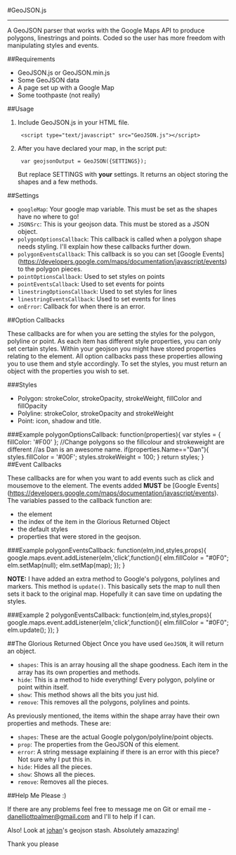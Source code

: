 #GeoJSON.js
***

A GeoJSON parser that works with the Google Maps API to produce polygons,
linestrings and points. Coded so the user has more freedom with manipulating
styles and events.

##Requirements
* GeoJSON.js or GeoJSON.min.js
* Some GeoJSON data
* A page set up with a Google Map
* Some toothpaste (not really)

##Usage

1. Include GeoJSON.js in your HTML file.
        
        <script type="text/javascript" src="GeoJSON.js"></script>

2. After you have declared your map, in the script put:

        var geojsonOutput = GeoJSON({SETTINGS});
        
    But replace SETTINGS with **your** settings. It returns an object storing the shapes
    and a few methods.
    
##Settings

* `googleMap`: Your google map variable. This must be set as the shapes have no
where to go!
* `JSONSrc`: This is your geojson data. This must be stored as a JSON object.
* `polygonOptionsCallback`: This callback is called when a polygon shape needs
styling. I'll explain how these callbacks further down.
* `polygonEventsCallback`: This callback is so you can set [Google Events]
(https://developers.google.com/maps/documentation/javascript/events) to the
polygon pieces.
* `pointOptionsCallback`: Used to set styles on points
* `pointEventsCallback`: Used to set events for points
* `linestringOptionsCallback`: Used to set styles for lines
* `linestringEventsCallback`: Used to set events for lines
* `onError`: Callback for when there is an error.

##Option Callbacks

These callbacks are for when you are setting the styles for the polygon, polyline
or point. As each item has different style properties, you can only set certain styles.
Within your geojson you might have stored properties relating to the element. All option
callbacks pass these properties allowing you to use them and style accordingly. To set
the styles, you must return an object with the properties you wish to set.

###Styles
* Polygon: strokeColor, strokeOpacity, strokeWeight, fillColor and fillOpacity
* Polyline: strokeColor, strokeOpacity and strokeWeight
* Point: icon, shadow and title.

###Example
    polygonOptionsCallback: function(properties){
        var styles = {
            fillColor: '#F00'
        };
        //Change polygons so the fillcolour and strokeweight are different
        //as Dan is an awesome name.
        if(properties.Name=="Dan"){
            styles.fillColor = '#00F';
            styles.strokeWeight = 100;
        }
        return styles;
    }
##Event Callbacks

These callbacks are for when you want to add events such as click and mousemove to the
element. The events added **MUST** be [Google Events]
(https://developers.google.com/maps/documentation/javascript/events). The variables
passed to the callback function are: 

* the element
* the index of the item in the Glorious Returned Object
* the default styles
* properties that were stored in the geojson.

###Example
    polygonEventsCallback: function(elm,ind,styles,props){
        google.maps.event.addListener(elm,'click',function(){
            elm.fillColor = "#0F0";
            elm.setMap(null);
            elm.setMap(map);
        });
    }

**NOTE:** I have added an extra method to Google's polygons, polylines and markers. This method is `update()`. This basically sets the map to null then sets it back to the original map. Hopefully it can save time on updating the styles.

###Example 2
    polygonEventsCallback: function(elm,ind,styles,props){
        google.maps.event.addListener(elm,'click',function(){
            elm.fillColor = "#0F0";
            elm.update();
        });
    }
    
##The Glorious Returned Object
Once you have used `GeoJSON`, it will return an object.
 
* `shapes`: This is an array housing all the shape goodness. Each item in the array has
its own properties and methods.
* `hide`: This is a method to hide everything! Every polygon, polyline or point within
itself.
* `show`: This method shows all the bits you just hid.
* `remove`: This removes all the polygons, polylines and points.

As previously mentioned, the items within the shape array have their own properties and
methods. These are:

* `shapes`: These are the actual Google polygon/polyline/point objects.
* `prop`: The properties from the GeoJSON of this element.
* `error`: A string message explaining if there is an error with this piece? Not sure
why I put this in.
* `hide`: Hides all the pieces.
* `show`: Shows all the pieces.
* `remove`: Removes all the pieces.

##Help Me Please :)

If there are any problems feel free to message me on Git or email me - 
danelliottpalmer@gmail.com and I'll to help if I can.

Also! Look at [johan](https://github.com/johan/world.geo.json)'s geojson stash.
Absolutely amazazing!

Thank you please